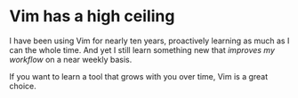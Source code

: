 # Vim has a high ceiling

I have been using Vim for nearly ten years, proactively learning as much as I can the whole time. And yet I still learn something new that _improves my workflow_ on a near weekly basis.

If you want to learn a tool that grows with you over time, Vim is a great choice.

